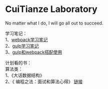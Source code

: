 CuiTianze Laboratory
==================
 No matter what I do, I will go all out to succeed.

学习笔记：   
1、[webpack学习笔记](./devNote/webpack.md)  
2、[gulp学习笔记](./devNote/gulp.md)  
3、[gulp和webpack搭配使用](./devNote/gulp&&webpack.md)  

计划看的书：  
算法类：   
1、《大话数据结构》  
2、《 编程之法：面试和算法心得》  [链接](http://www.treelib.com/Book-detail-id-76-aid-3901.html)
